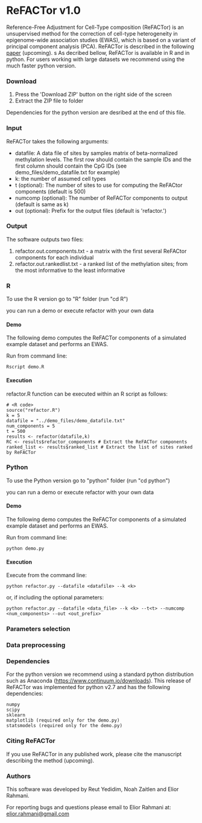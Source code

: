 # ReFACTor v1.0

Reference-Free Adjustment for Cell-Type composition (ReFACTor) is an unsupervised method for the correction of cell-type heterogeneity in epigenome-wide association studies (EWAS), which is based on a variant of principal component analysis (PCA). ReFACTor is described in the following [paper](http://) (upcoming).
s
As decribed bellow, ReFACTor is available in R and in python. For users working with large datasets we recommend using the much faster python version.

### Download

1. Press the 'Download ZIP' button on the right side of the screen
2. Extract the ZIP file to folder

Dependencies for the python version are desribed at the end of this file.

### Input

ReFACTor takes the following arguments:
  * datafile: A data file of sites by samples matrix of beta-normalized methylation levels. The first row should contain the sample IDs and the first column should contain the CpG IDs (see demo_files/demo_datafile.txt for example)
  * k: the number of assumed cell types
  * t (optional): The number of sites to use for computing the ReFACtor components (default is 500)
  * numcomp (optional): The number of ReFACTor components to output (default is same as k)
  * out (optional): Prefix for the output files (default is 'refactor.')

### Output

The software outputs two files:

1. refactor.out.components.txt - a matrix with the first several ReFACtor components for each individual
2. refactor.out.rankedlist.txt - a ranked list of the methylation sites; from the most informative to the least informative

### R
To use the R version go to "R" folder (run "cd R")

you can run a demo or execute refactor with your own data

#### Demo
The following demo computes the ReFACTor components of a simulated example dataset and performs an EWAS.

Run from command line:
```
Rscript demo.R
```
#### Execution

refactor.R function can be executed within an R script as follows:

```
# <R code>
source("refactor.R")
k = 5
datafile = "../demo_files/demo_datafile.txt"
num_components = 5
t = 500
results <- refactor(datafile,k)
RC <- results$refactor_components # Extract the ReFACTor components
ranked_list <- results$ranked_list # Extract the list of sites ranked by ReFACTor
```

### Python

To use the Python version go to "python" folder (run "cd python")

you can run a demo or execute refactor with your own data


#### Demo

The following demo computes the ReFACTor components of a simulated example dataset and performs an EWAS.

Run from command line:
```
python demo.py
```
#### Execution

Execute from the command line:
```
python refactor.py --datafile <datafile> --k <k>
```
or, if including the optional parameters:
```
python refactor.py --datafile <data_file> --k <k> --t<t> --numcomp <num_components> --out <out_prefix>
```



### Parameters selection

### Data preprocessing

### Dependencies

For the python version we recommend using a standard python distribution such as Anaconda (https://www.continuum.io/downloads). This release of ReFACTor was implemented for python v2.7 and has the following dependencies:

    numpy
    scipy
    sklearn
    matplotlib (required only for the demo.py)
    statsmodels (required only for the demo.py)

### Citing ReFACTor

If you use ReFACTor in any published work, please cite the manuscript describing the method (upcoming).

### Authors

This software was developed by Reut Yedidim, Noah Zaitlen and Elior Rahmani.

For reporting bugs and questions please email to Elior Rahmani at: elior.rahmani@gmail.com

